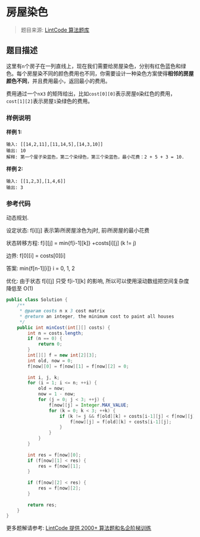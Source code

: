 # 房屋染色
 > 题目来源: [LintCode 算法题库](https://www.lintcode.com/problem/paint-house/?utm_source=sc-github-wzz)
 ## 题目描述
 这里有`n`个房子在一列直线上，现在我们需要给房屋染色，分别有红色蓝色和绿色。每个房屋染不同的颜色费用也不同，你需要设计一种染色方案使得**相邻的房屋颜色不同**，并且费用最小，返回最小的费用。

费用通过一个`n`x`3` 的矩阵给出，比如`cost[0][0]`表示房屋`0`染红色的费用，`cost[1][2]`表示房屋`1`染绿色的费用。
 ### 样例说明
 **样例 1:**

```
输入: [[14,2,11],[11,14,5],[14,3,10]]
输出: 10
解释: 第一个屋子染蓝色，第二个染绿色，第三个染蓝色，最小花费：2 + 5 + 3 = 10.
```

**样例 2:**

```
输入: [[1,2,3],[1,4,6]]
输出: 3
```
 ### 参考代码
 动态规划. 

设定状态: f[i][j] 表示第i所房屋涂色为j时, 前i所房屋的最小花费

状态转移方程: f[i][j] = min{f[i-1][k]} +costs[i][j] (k != j)

边界: f[0][i] = costs[0][i]

答案: min{f[n-1][i]} i = 0, 1, 2

优化: 由于状态 f[i][j] 只受 f[i-1][k] 的影响, 所以可以使用滚动数组把空间复杂度降低至 O(1)
```java
public class Solution {
    /**
     * @param costs n x 3 cost matrix
     * @return an integer, the minimum cost to paint all houses
     */
    public int minCost(int[][] costs) {
        int n = costs.length;
        if (n == 0) {
            return 0;
        }
        int[][] f = new int[2][3];
        int old, now = 0;
        f[now][0] = f[now][1] = f[now][2] = 0;
        
        int i, j, k;
        for (i = 1; i <= n; ++i) {
            old = now;
            now = 1 - now;
            for (j = 0; j < 3; ++j) {
                f[now][j] = Integer.MAX_VALUE;
                for (k = 0; k < 3; ++k) {
                    if (k != j && f[old][k] + costs[i-1][j] < f[now][j]) {
                        f[now][j] = f[old][k] + costs[i-1][j];
                    }
                }
            }
        }
        
        int res = f[now][0];
        if (f[now][1] < res) {
            res = f[now][1];
        }
        
        if (f[now][2] < res) {
            res = f[now][2];
        }
        
        return res;
    }
}
```
 更多题解请参考: [LintCode 提供 2000+ 算法题和名企阶梯训练](https://www.lintcode.com/problem/?utm_source=sc-github-wzz)